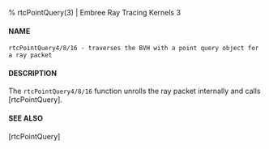 % rtcPointQuery(3) | Embree Ray Tracing Kernels 3

#### NAME

    rtcPointQuery4/8/16 - traverses the BVH with a point query object for a ray packet

#### DESCRIPTION

The `rtcPointQuery4/8/16` function unrolls the ray packet internally and calls 
[rtcPointQuery]. 

#### SEE ALSO

[rtcPointQuery]

